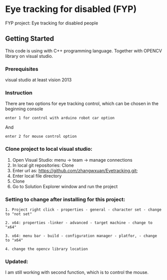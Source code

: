 # Eye tracking for disabled (FYP)

FYP project: Eye tracking for disabled people 

## Getting Started

This code is using with C++ programming language. 
Together with OPENCV library on visual studio. 

### Prerequisites

visual studio at least vision 2013 



### Instruction 

There are two options for eye tracking control, which can be chosen in the beginning console


```
enter 1 for control with arduino robot car option 
```

And

```
enter 2 for mouse control option 
```



### Clone project to local visual studio: 
1. Open Visual Studio: menu -> team -> manage connections 
2. In local git repositories: Clone
3. Enter url as: https://github.com/zhangwxuan/Eyetracking.git; 
4. Enter local file directory 
5. Clone 
6. Go to Solution Explorer window and run the project 

### Setting to change after installing for this project: 
```
1. Project right click - properties - general - character set - change to "not set" 
```
```
2. x64: properties -linker - advanced - target machine - change to "x64"
```
```
3. x64: menu bar - build - configuration manager - platfor, - change to "x64"
```
```
4. change the opencv library location
```


### Updated: 
I am still working with second function, which is to control the mouse. 

